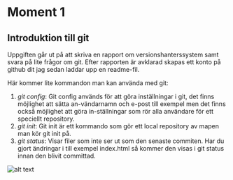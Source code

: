 # Moment 1 
## Introduktion till git

Uppgiften går ut på att skriva en rapport om versionshanterssystem samt svara på lite frågor om git.
Efter rapporten är avklarad skapas ett konto på github dit jag sedan laddar upp en readme-fil. 

Här kommer lite kommandon man kan använda med git: 

1. _git config_: Git config används för att göra inställningar i git, det finns möjlighet att sätta an-vändarnamn och e-post till exempel men det finns också möjlighet att göra in-ställningar som rör alla användare för ett speciellt repository.
2. _git init_: Git init är ett kommando som gör ett local repository av mapen man kör git init på. 
3. _git status_: Visar filer som inte ser ut som den senaste commiten. Har du gjort ändringar i till exempel index.html så kommer den visas i git status innan den blivit committad.

![alt text][logo]

[logo]: https://www.miun.se/imagevault/publishedmedia/8zx9t1b34hr3oh6xf6hb/mittuniversitetet_logo.png "snygg miun logga"


